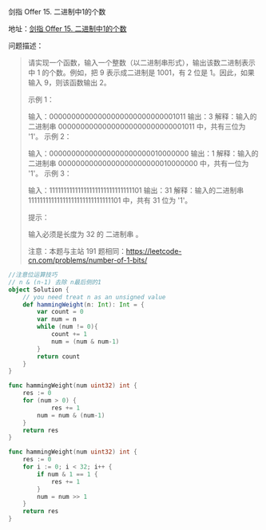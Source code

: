 剑指 Offer 15. 二进制中1的个数

地址：[剑指 Offer 15. 二进制中1的个数](https://leetcode-cn.com/problems/er-jin-zhi-zhong-1de-ge-shu-lcof/)

问题描述：

>请实现一个函数，输入一个整数（以二进制串形式），输出该数二进制表示中 1 的个数。例如，把 9 表示成二进制是 1001，有 2 位是 1。因此，如果输入 9，则该函数输出 2。
>
> 
>
>示例 1：
>
>输入：00000000000000000000000000001011
>输出：3
>解释：输入的二进制串 00000000000000000000000000001011 中，共有三位为 '1'。
>示例 2：
>
>输入：00000000000000000000000010000000
>输出：1
>解释：输入的二进制串 00000000000000000000000010000000 中，共有一位为 '1'。
>示例 3：
>
>输入：11111111111111111111111111111101
>输出：31
>解释：输入的二进制串 11111111111111111111111111111101 中，共有 31 位为 '1'。
>
>
>提示：
>
>输入必须是长度为 32 的 二进制串 。
>
>
>注意：本题与主站 191 题相同：https://leetcode-cn.com/problems/number-of-1-bits/
>

``` scala
//注意位运算技巧
// n & (n-1) 去除 n最后侧的1
object Solution {
    // you need treat n as an unsigned value
    def hammingWeight(n: Int): Int = {
        var count = 0
        var num = n
        while (num != 0){
            count += 1
            num = (num & num-1)
        }
        return count
    }
}
```

```go
func hammingWeight(num uint32) int {
    res := 0
    for (num > 0) {     
            res += 1
        num = num & (num-1)
    }
    return res
}

func hammingWeight(num uint32) int {
    res := 0
    for i := 0; i < 32; i++ {
        if num & 1 == 1 {
            res += 1
        }
        num = num >> 1
    }
    return res
}
```

